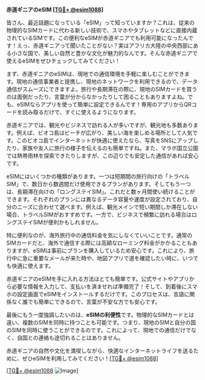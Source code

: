 **赤道ギニアのeSIM [[TG💪+ @esim1088](https://t.me/s/esim1088)]**

皆さん、最近話題になっている「eSIM」って知っていますか？これは、従来の物理的なSIMカードに代わる新しい技術で、スマホやタブレットなどに直接内蔵されているSIMです。この便利なeSIMが赤道ギニアでも利用可能になったんです！えっ、赤道ギニアって聞いたことがない？実はアフリカ大陸の中央西部にある小さな国で、美しい自然と豊かな文化が魅力的なんです。そんな赤道ギニアで使えるeSIMをぜひチェックしてみてください！

まず、赤道ギニアのeSIMは、現地での通信環境を手軽に楽しむことができます。現地の通信事業者と提携し、現地のネットワークを利用できるので、データ通信がスムーズにできますよ。旅行や長期滞在の際に、現地のSIMカードを買うのは面倒だったり、言葉が分からなかったりして困ることもありますよね。でも、eSIMならアプリを使って簡単に設定できるんです！専用のアプリからQRコードを読み取るだけで、すぐに使えるようになります。

赤道ギニアでは、観光やビジネスで訪れる人が多いですが、観光地も多数あります。例えば、ビオコ島はビーチが広がり、美しい海を楽しめる場所として人気です。このビオコ島でインターネットが快適に使えたなら、写真をSNSにアップしたり、家族や友人に旅行の様子を伝えるのも簡単ですね。また、マラボ国立公園では熱帯雨林を探索できたりしますが、この辺りでも安定した通信があれば安心です。

eSIMにはいくつかの種類があります。一つは短期間の旅行向けの「トラベルSIM」で、数日から数週間だけ使用できるプランがあります。そしてもう一つは、長期滞在向けの「ロングステイSIM」。これだと数ヶ月間使い続けることができます。それぞれのプランには異なるデータ容量や速度が設定されており、自分のニーズに合わせて選べます。例えば、観光メインで短い期間しか滞在しない場合、トラベルSIMがおすすめです。一方で、ビジネスで頻繁に訪れる場合はロングステイSIMが便利かもしれません。

特に便利なのが、海外旅行中の通信料金を気にしなくていいことです。通常のSIMカードだと、海外で通信する際には高額なローミング料金がかかることもありますが、eSIMは事前にプランを購入しているため安心です。これにより、旅行中に急に重要なメールが来た時や、地図アプリで道を確認したい時に、いつでも快適に使えます。

赤道ギニアのeSIMを手に入れる方法はとても簡単です。公式サイトやアプリから必要な情報を入力して、支払いを済ませれば準備完了！そして、到着後にスマホの設定画面でeSIMをインストールするだけです。このプロセスは、言語に関係なく誰でも簡単にできるので、言葉が不安な方でも安心です。

最後にもう一度強調したいのは、**eSIMの利便性**です。物理的なSIMカードとは違い、複数のSIMを同時に持つことも可能です。つまり、現地のSIMと自分の国のSIMを同時に使うことができるのです。これによって、現地での通信だけでなく、自国との連絡も途切れることはありません。

赤道ギニアの自然や文化を満喫しながら、快適なインターネットライフを送るために、ぜひeSIMを利用してみてください！[[TG💪+ @esim1088](https://t.me/s/esim1088)]

[[TG💪+ @esim1088](https://t.me/s/esim1088) ![Image](https://i.postimg.cc/Y0z9fWf4/image.png)]